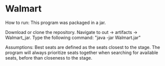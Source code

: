 # Walmart


How to run:
This program was packaged in a jar. 

Download or clone the repository. 
Navigate to out -> artifacts -> Walmart_jar. 
Type the following command: "java -jar Walmart.jar"


Assumptions:
Best seats are defined as the seats closest to the stage.
The program will always prioritize seats together when searching for available 
seats, before than closeness to the stage. 
